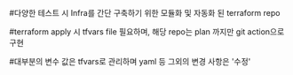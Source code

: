 #다양한 테스트 시 Infra를 간단 구축하기 위한 모듈화 및 자동화 된 terraform repo

#terraform apply 시 tfvars file 필요하며, 해당 repo는 plan 까지만 git action으로 구현

#대부분의 변수 값은 tfvars로 관리하며 yaml 등 그외의 변경 사항은 '수정'
